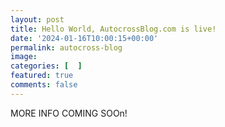 ```yaml
---
layout: post
title: Hello World, AutocrossBlog.com is live!
date: '2024-01-16T10:00:15+00:00'
permalink: autocross-blog
image: 
categories: [  ]
featured: true
comments: false 
---
```

MORE INFO COMING SOOn! 